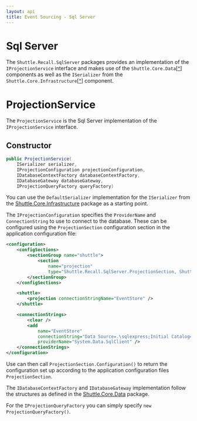 ```yaml
---
layout: api
title: Event Sourcing - Sql Server
---
```


# Sql Server

The `Shuttle.Recall.SqlServer` packages provides an implementation of the `IProjectionService` interface and makes use of the `Shuttle.Core.Data`[<a href="http://shuttle.github.io/shuttle-core/overview-data/" target="_blank">^</a>] components as well as the `ISerializer` from the `Shuttle.Core.Infrastructure`[<a href="http://shuttle.github.io/shuttle-core/overview-serializer/" target="_blank">^</a>] component.

# ProjectionService

The `ProjectionService` is the Sql Server implementation of the `IProjectionService` interface.

## Constructor

~~~ c#
public ProjectionService(
	ISerializer serializer, 
	IProjectionConfiguration projectionConfiguration, 
	IDatabaseContextFactory databaseContextFactory, 
	IDatabaseGateway databaseGateway, 
	IProjectionQueryFactory queryFactory)
~~~

You can use the `DefaultSerializer` implementation for the `ISerializer` from the [Shuttle.Core.Infrastructure](http://shuttle.github.io/shuttle-core/overview-serializer/) package as a starting point.

The `IProjectionConfiguration` specifies the `ProviderName` and `ConnectionString` to use to connect to the database.  These can be configured using the `ProjectionSection` configuration section in the application configuration file:

~~~ xml
<configuration>
	<configSections>
		<sectionGroup name="shuttle">
			<section 
				name="projection" 
				type="Shuttle.Recall.SqlServer.ProjectionSection, Shuttle.Recall.SqlServer" />
		</sectionGroup>
	</configSections>

	<shuttle>
		<projection connectionStringName="EventStore" />
	</shuttle>

	<connectionStrings>
		<clear />
		<add 
			name="EventStore" 
			connectionString="Data Source=.\sqlexpress;Initial Catalog=shuttle;Integrated Security=SSPI;" 
			providerName="System.Data.SqlClient" />
	</connectionStrings>
</configuration>
~~~

Use can then call `ProjectionSection.Configuration()` to return the configuration set up according to the application configuration files `ProjectionSection`.

The `IDatabaseContextFactory` and `IDatabaseGateway` implementation follow the structures as defined in the [Shuttle.Core.Data](http://shuttle.github.io/shuttle-core/overview-data/) package.

For the `IProjectionQueryFactory` you can simply specify `new ProjectionQueryFactory()`.